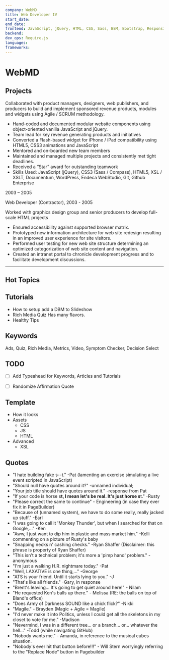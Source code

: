 ```yaml
---
company: WebMD
title: Web Developer IV
start_date:
end_date:
frontend: JavaScript, jQuery, HTML, CSS, Sass, BEM, Bootstrap, Responsive Design, Web Accessibility, SEO
backend:
dev_ops: Require.js
languages:
frameworks:
---
```


# WebMD

## Projects

Collaborated with product managers, designers, web publishers, and producers to build and implement sponsored revenue products, modules and widgets using Agile / SCRUM methodology.

- Hand-coded and documented modular website components using object-oriented vanilla JavaScript and jQuery.
- Team lead for key revenue generating products and initiatives
- Converted a Flash-based widget for iPhone / iPad compatibility using HTML5, CSS3 animations and JavaScript
- Mentored and on-boarded new team members
- Maintained and managed multiple projects and consistently met tight deadlines.
- Received a “Star” award for outstanding teamwork
- Skills Used: JavaScript (jQuery), CSS3 (Sass / Compass), HTML5, XSL / XSLT, Documentum, WordPress, Endeca WebStudio, Git, Github Enterprise

2003 – 2005

Web Developer (Contractor), 2003 - 2005

Worked with graphics design group and senior producers to develop full-scale HTML projects

- Ensured accessibility against supported browser matrix.
- Prototyped new information architecture for web site redesign resulting in an improved user experience for site visitors.
- Performed user testing for new web site structure determining an optimized categorization of web site content and navigation.
- Created an intranet portal to chronicle development progress and to facilitate development discussions.

---

## Hot Topics

## Tutorials

- How to setup add a DBM to Slideshow
- Rich Media Quiz Has many flavors.
- Healthy Tips

## Keywords

Ads, Quiz, Rich Media, Metrics, Video, Symptom Checker, Decision Select


## TODO

- [ ] Add Typeahead for Keywords, Articles and Tutorials
- [ ] Randomize Affirmation Quote


## Template

- How it looks
- Assets
  - CSS
  - JS
  - HTML
- Advanced
  - XSL

## Quotes

- "I hate building fake s--t." -Pat (lamenting an exercise simulating a live event scripted in JavaScript)
- "Should null have quotes around it?" -unnamed individual;
- "Your job title should have quotes around it." -response from Pat
- "If your code is horse s**t, I mean let's be real. It's just horse s**t." -Rusty
- "Please correct the same to continue" - Engineering (in case they ever fix it in PageBuilder)
- "Because of (unnamed system), we have to do some really, really jacked up stuff." -Earl
- "I was going to call it 'Monkey Thunder', but when I searched for that on Google,..." -Ken
- "Aww, I just want to dip him in plastic and mass market him." -Kelli commenting on a picture of Rusty's baby
- "Snapping necks n' cashing checks." -Ryan Shaffer (Disclaimer: this phrase is property of Ryan Shaffer)
- "This isn't a technical problem; it's more a 'pimp hand' problem." -anonymous
- "I'm just a walking H.R. nightmare today." -Pat
- "Well, LAXATIVE is one thing,..." -George
- "ATS is your friend. Until it starts lying to you." -J
- "That's like all friends." -Gary, in response
- "Brent's leaving... It's going to get quiet around here!" - Nilam
- "He requested Ken's balls up there." - Melissa (RE: the balls on top of Bland's office)
- "Does Army of Darkness SOUND like a chick flick?" -Nikki
- "Magile." - Brayden (Magic + Agile = Magile)
- "I'd never make it into Politics, unless I could get all the skeletons in my closet to vote for me." -Madison
- "Nevermind, I was in a different tree... or a branch... or... whatever the hell..." -Todd (while navigating GitHub)
- "Nobody wants me." - Amanda, in reference to the musical cubes situation.
- "Nobody's ever hit that button before!!!" - Will Stern worryingly referring to the "Replace Node" button in Pagebuilder
